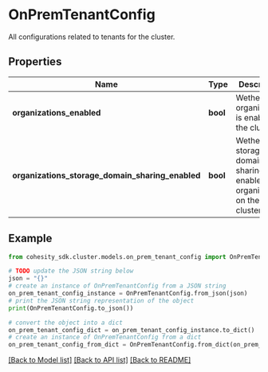 # OnPremTenantConfig

All configurations related to tenants for the cluster.

## Properties

Name | Type | Description | Notes
------------ | ------------- | ------------- | -------------
**organizations_enabled** | **bool** | Wether organizations is enabled on the cluster. | 
**organizations_storage_domain_sharing_enabled** | **bool** | Wether storage domain sharing is enabled for organizations on the cluster. | 

## Example

```python
from cohesity_sdk.cluster.models.on_prem_tenant_config import OnPremTenantConfig

# TODO update the JSON string below
json = "{}"
# create an instance of OnPremTenantConfig from a JSON string
on_prem_tenant_config_instance = OnPremTenantConfig.from_json(json)
# print the JSON string representation of the object
print(OnPremTenantConfig.to_json())

# convert the object into a dict
on_prem_tenant_config_dict = on_prem_tenant_config_instance.to_dict()
# create an instance of OnPremTenantConfig from a dict
on_prem_tenant_config_from_dict = OnPremTenantConfig.from_dict(on_prem_tenant_config_dict)
```
[[Back to Model list]](../README.md#documentation-for-models) [[Back to API list]](../README.md#documentation-for-api-endpoints) [[Back to README]](../README.md)


